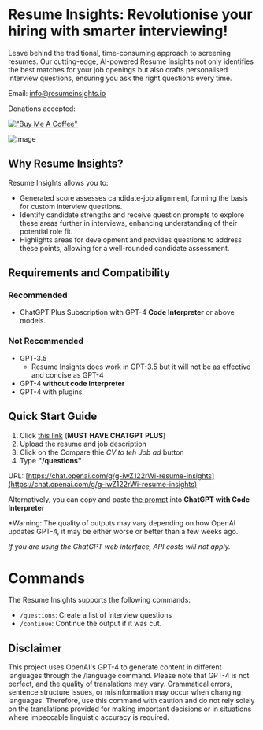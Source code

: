 # Resume Insights: Revolutionise your hiring with smarter interviewing!

Leave behind the traditional, time-consuming approach to screening resumes. Our cutting-edge, AI-powered Resume Insights not only identifies the best matches for your job openings but also crafts personalised interview questions, ensuring you ask the right questions every time.


Email: info@resumeinsights.io


Donations accepted:

[!["Buy Me A Coffee"](https://www.buymeacoffee.com/assets/img/custom_images/orange_img.png)](https://www.buymeacoffee.com/rsimms)

![image](https://www.resumeinsights.io/_next/image?url=%2F_next%2Fstatic%2Fmedia%2FInterview-questions.1b697738.jpg&w=3840&q=75)


## Why Resume Insights?

Resume Insights allows you to:

- Generated score assesses candidate-job alignment, forming the basis for custom interview questions. 
- Identify candidate strengths and receive question prompts to explore these areas further in interviews, enhancing understanding of their potential role fit.
- Highlights areas for development and provides questions to address these points, allowing for a well-rounded candidate assessment.

## Requirements and Compatibility

### Recommended

- ChatGPT Plus Subscription with GPT-4 **Code Interpreter** or above models.

### Not Recommended

- GPT-3.5
  - Resume Insights does work in GPT-3.5 but it will not be as effective and concise as GPT-4
- GPT-4 **without code interpreter** 
- GPT-4 with plugins 


## Quick Start Guide

1. Click [this link](https://chat.openai.com/g/g-iwZ122rWi-resume-insights) (**MUST HAVE CHATGPT PLUS**)
2. Upload the resume and job description
3. Click on the Compare thie *CV to teh Job ad* button 
4. Type **"/questions"**

URL: [https://chat.openai.com/g/g-iwZ122rWi-resume-insights](https://chat.openai.com/g/g-iwZ122rWi-resume-insights)

Alternatively, you can copy and paste [the prompt](https://github.com/richardsimms/resume-insights/blob/main/Resume_Insights.txt) into **ChatGPT with Code Interpreter**

*Warning: The quality of outputs may vary depending on how OpenAI updates GPT-4, it may be either worse or better than a few weeks ago.

_If you are using the ChatGPT web interface, API costs will not apply._


# Commands
The Resume Insights supports the following commands:

- `/questions`: Create a list of interview questions
- `/continue`: Continue the output if it was cut.



## Disclaimer
This project uses OpenAI's GPT-4 to generate content in different languages through the /language command. Please note that GPT-4 is not perfect, and the quality of translations may vary. Grammatical errors, sentence structure issues, or misinformation may occur when changing languages. Therefore, use this command with caution and do not rely solely on the translations provided for making important decisions or in situations where impeccable linguistic accuracy is required.
